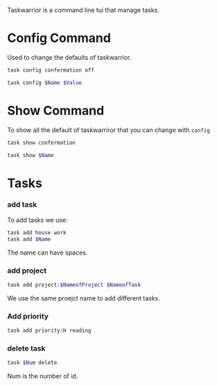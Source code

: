 Taskwarrior is a command line tui that manage tasks.

# Config Command

Used to change the defaults of taskwarrior.

```zsh
task config confermation off

task config $Name $Value
```

# Show Command

To show all the default of taskwarriror that you can change with `config`

``` zsh
task show confermation

task show $Name
```

# Tasks 

### add task

To add tasks we use:

```zsh
task add house work
task add $Name
```

The name can have spaces.

### add project

```zsh
task add project:$NameofProject $NameofTask
```

We use the same proejct name to add different tasks.

### Add priority

```zsh
task add priority:H reading
```

### delete task

```zsh
task $Num delete
```

Num is the number of id.

